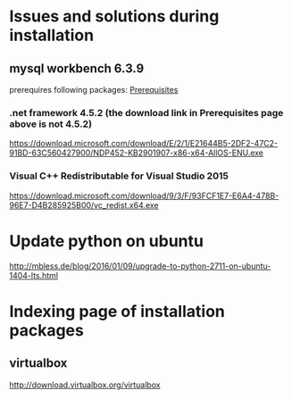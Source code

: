 # Issues and solutions during installation

## mysql workbench 6.3.9

prerequires following packages:  [Prerequisites](https://dev.mysql.com/resources/wb62_prerequisites.html)

### .net framework 4.5.2 (the download link in Prerequisites page above is not 4.5.2)

<https://download.microsoft.com/download/E/2/1/E21644B5-2DF2-47C2-91BD-63C560427900/NDP452-KB2901907-x86-x64-AllOS-ENU.exe>

### Visual C++ Redistributable for Visual Studio 2015

<https://download.microsoft.com/download/9/3/F/93FCF1E7-E6A4-478B-96E7-D4B285925B00/vc_redist.x64.exe>

# Update python on ubuntu

<http://mbless.de/blog/2016/01/09/upgrade-to-python-2711-on-ubuntu-1404-lts.html>
# Indexing page of installation packages

## virtualbox 

http://download.virtualbox.org/virtualbox
